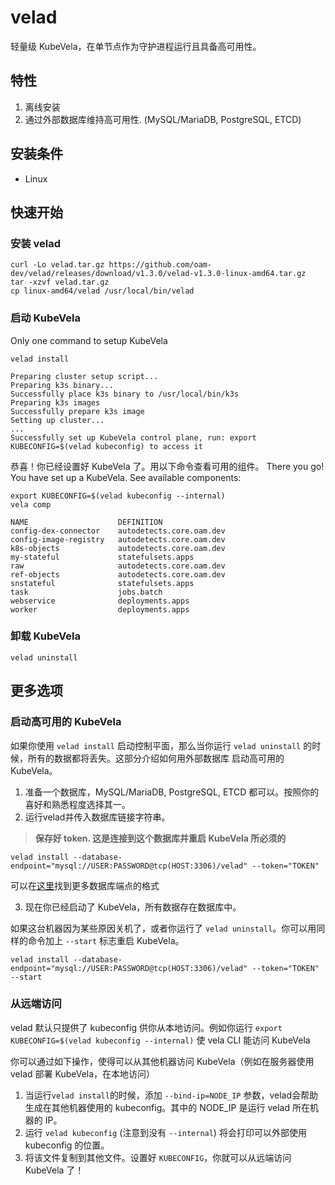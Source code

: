 # velad

轻量级 KubeVela，在单节点作为守护进程运行且具备高可用性。

## 特性

1. 离线安装
2. 通过外部数据库维持高可用性. (MySQL/MariaDB, PostgreSQL, ETCD)

## 安装条件

- Linux

## 快速开始

### 安装 velad

```shell
curl -Lo velad.tar.gz https://github.com/oam-dev/velad/releases/download/v1.3.0/velad-v1.3.0-linux-amd64.tar.gz
tar -xzvf velad.tar.gz
cp linux-amd64/velad /usr/local/bin/velad
```

### 启动 KubeVela

Only one command to setup KubeVela

```shell
velad install
```
```shell
Preparing cluster setup script...
Preparing k3s binary...
Successfully place k3s binary to /usr/local/bin/k3s
Preparing k3s images
Successfully prepare k3s image
Setting up cluster...
...
Successfully set up KubeVela control plane, run: export KUBECONFIG=$(velad kubeconfig) to access it
```
恭喜！你已经设置好 KubeVela 了。用以下命令查看可用的组件。
There you go! You have set up a KubeVela. See available components:

```shell
export KUBECONFIG=$(velad kubeconfig --internal)
vela comp
```
```shell
NAME                    DEFINITION
config-dex-connector    autodetects.core.oam.dev
config-image-registry   autodetects.core.oam.dev
k8s-objects             autodetects.core.oam.dev
my-stateful             statefulsets.apps
raw                     autodetects.core.oam.dev
ref-objects             autodetects.core.oam.dev
snstateful              statefulsets.apps
task                    jobs.batch
webservice              deployments.apps
worker                  deployments.apps
```

### 卸载 KubeVela

```shell
velad uninstall
```

## 更多选项

### 启动高可用的 KubeVela

如果你使用 `velad install` 启动控制平面，那么当你运行 `velad uninstall` 的时候，所有的数据都将丢失。这部分介绍如何用外部数据库
启动高可用的 KubeVela。

1. 准备一个数据库，MySQL/MariaDB, PostgreSQL, ETCD 都可以。按照你的喜好和熟悉程度选择其一。
2. 运行velad并传入数据库链接字符串。

> **保存好 token. 这是连接到这个数据库并重启 KubeVela 所必须的**
```shell
velad install --database-endpoint="mysql://USER:PASSWORD@tcp(HOST:3306)/velad" --token="TOKEN"
```

可以在[这里](docs/db-connect-format.md)找到更多数据库端点的格式

3. 现在你已经启动了 KubeVela，所有数据存在数据库中。

如果这台机器因为某些原因关机了，或者你运行了 `velad uninstall`。你可以用同样的命令加上 `--start` 标志重启 KubeVela。 

```shell
velad install --database-endpoint="mysql://USER:PASSWORD@tcp(HOST:3306)/velad" --token="TOKEN" --start
```

### 从远端访问

velad 默认只提供了 kubeconfig 供你从本地访问。例如你运行 `export KUBECONFIG=$(velad kubeconfig --internal)` 使 vela CLI 能访问 KubeVela

你可以通过如下操作，使得可以从其他机器访问 KubeVela（例如在服务器使用 velad 部署 KubeVela，在本地访问）
1. 当运行`velad install`的时候，添加 `--bind-ip=NODE_IP` 参数，velad会帮助生成在其他机器使用的 kubeconfig。其中的 NODE_IP 是运行 velad 所在机器的 IP。
2. 运行 `velad kubeconfig` (注意到没有 `--internal`) 将会打印可以外部使用 kubeconfig 的位置。
3. 将该文件复制到其他文件。设置好 `KUBECONFIG`，你就可以从远端访问 KubeVela 了！
